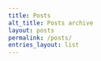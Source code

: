 ```yaml
---
title: Posts
alt_title: Posts archive
layout: posts
permalink: /posts/
entries_layout: list
---
```

